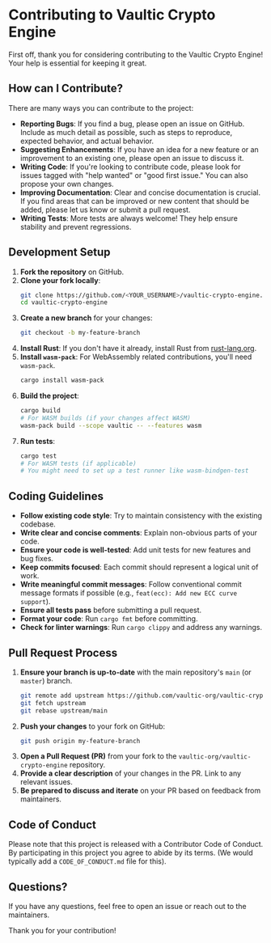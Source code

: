 # Contributing to Vaultic Crypto Engine

First off, thank you for considering contributing to the Vaultic Crypto Engine! Your help is essential for keeping it great.

## How can I Contribute?

There are many ways you can contribute to the project:

- **Reporting Bugs**: If you find a bug, please open an issue on GitHub. Include as much detail as possible, such as steps to reproduce, expected behavior, and actual behavior.
- **Suggesting Enhancements**: If you have an idea for a new feature or an improvement to an existing one, please open an issue to discuss it.
- **Writing Code**: If you're looking to contribute code, please look for issues tagged with "help wanted" or "good first issue." You can also propose your own changes.
- **Improving Documentation**: Clear and concise documentation is crucial. If you find areas that can be improved or new content that should be added, please let us know or submit a pull request.
- **Writing Tests**: More tests are always welcome! They help ensure stability and prevent regressions.

## Development Setup

1.  **Fork the repository** on GitHub.
2.  **Clone your fork locally**:
    ```bash
    git clone https://github.com/<YOUR_USERNAME>/vaultic-crypto-engine.git
    cd vaultic-crypto-engine
    ```
3.  **Create a new branch** for your changes:
    ```bash
    git checkout -b my-feature-branch
    ```
4.  **Install Rust**: If you don't have it already, install Rust from [rust-lang.org](https://www.rust-lang.org/).
5.  **Install `wasm-pack`**: For WebAssembly related contributions, you'll need `wasm-pack`.
    ```bash
    cargo install wasm-pack
    ```
6.  **Build the project**:
    ```bash
    cargo build
    # For WASM builds (if your changes affect WASM)
    wasm-pack build --scope vaultic -- --features wasm
    ```
7.  **Run tests**:
    ```bash
    cargo test
    # For WASM tests (if applicable)
    # You might need to set up a test runner like wasm-bindgen-test
    ```

## Coding Guidelines

- **Follow existing code style**: Try to maintain consistency with the existing codebase.
- **Write clear and concise comments**: Explain non-obvious parts of your code.
- **Ensure your code is well-tested**: Add unit tests for new features and bug fixes.
- **Keep commits focused**: Each commit should represent a logical unit of work.
- **Write meaningful commit messages**: Follow conventional commit message formats if possible (e.g., `feat(ecc): Add new ECC curve support`).
- **Ensure all tests pass** before submitting a pull request.
- **Format your code**: Run `cargo fmt` before committing.
- **Check for linter warnings**: Run `cargo clippy` and address any warnings.

## Pull Request Process

1.  **Ensure your branch is up-to-date** with the main repository's `main` (or `master`) branch.
    ```bash
    git remote add upstream https://github.com/vaultic-org/vaultic-crypto-engine.git
    git fetch upstream
    git rebase upstream/main
    ```
2.  **Push your changes** to your fork on GitHub:
    ```bash
    git push origin my-feature-branch
    ```
3.  **Open a Pull Request (PR)** from your fork to the `vaultic-org/vaultic-crypto-engine` repository.
4.  **Provide a clear description** of your changes in the PR. Link to any relevant issues.
5.  **Be prepared to discuss and iterate** on your PR based on feedback from maintainers.

## Code of Conduct

Please note that this project is released with a Contributor Code of Conduct. By participating in this project you agree to abide by its terms. (We would typically add a `CODE_OF_CONDUCT.md` file for this).

## Questions?

If you have any questions, feel free to open an issue or reach out to the maintainers.

Thank you for your contribution! 
